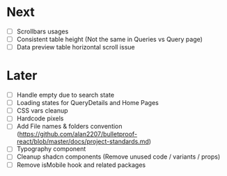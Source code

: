 # Next

- [ ] Scrollbars usages
- [ ] Consistent table height (Not the same in Queries vs Query page)
- [ ] Data preview table horizontal scroll issue

# Later

- [ ] Handle empty due to search state
- [ ] Loading states for QueryDetails and Home Pages
- [ ] CSS vars cleanup
- [ ] Hardcode pixels
- [ ] Add File names & folders convention (https://github.com/alan2207/bulletproof-react/blob/master/docs/project-standards.md)
- [ ] Typography component
- [ ] Cleanup shadcn components (Remove unused code / variants / props)
- [ ] Remove isMobile hook and related packages
